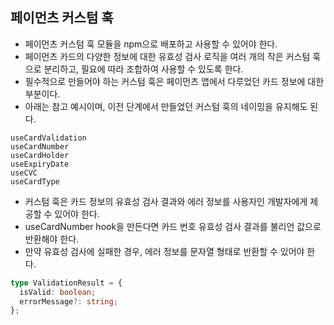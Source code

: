 ## 페이먼츠 커스텀 훅
- 페이먼츠 커스텀 훅 모듈을 npm으로 배포하고 사용할 수 있어야 한다.
- 페이먼츠 카드의 다양한 정보에 대한 유효성 검사 로직을 여러 개의 작은 커스텀 훅으로 분리하고, 필요에 따라 조합하여 사용할 수 있도록 한다.
- 필수적으로 만들어야 하는 커스텀 훅은 페이먼츠 앱에서 다루었던 카드 정보에 대한 부분이다.
- 아래는 참고 예시이며, 이전 단계에서 만들었던 커스텀 훅의 네이밍을 유지해도 된다.

```
useCardValidation
useCardNumber
useCardHolder
useExpiryDate
useCVC
useCardType
```

- 커스텀 훅은 카드 정보의 유효성 검사 결과와 에러 정보를 사용자인 개발자에게 제공할 수 있어야 한다. 
- useCardNumber hook을 만든다면 카드 번호 유효성 검사 결과를 불리언 값으로 반환해야 한다. 
- 만약 유효성 검사에 실패한 경우, 에러 정보를 문자열 형태로 반환할 수 있어야 한다.

```ts
type ValidationResult = {
  isValid: boolean;
  errorMessage?: string;
};
```
